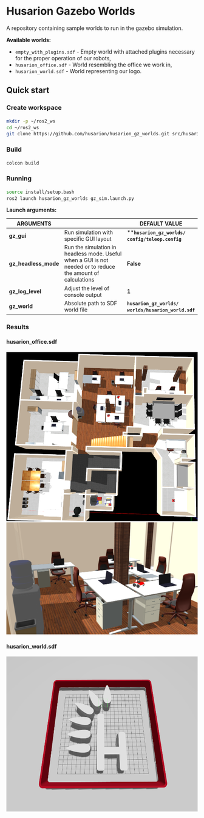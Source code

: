 # Husarion Gazebo Worlds

A repository containing sample worlds to run in the gazebo simulation.

**Available worlds:**

- `empty_with_plugins.sdf` - Empty world with attached plugins necessary for the proper operation of our robots,
- `husarion_office.sdf` - World resembling the office we work in,
- `husarion_world.sdf` - World representing our logo.

## Quick start

### Create workspace

```bash
mkdir -p ~/ros2_ws
cd ~/ros2_ws
git clone https://github.com/husarion/husarion_gz_worlds.git src/husarion_gz_worlds
```

### Build

```bash
colcon build
```

### Running

```bash
source install/setup.bash
ros2 launch husarion_gz_worlds gz_sim.launch.py
```

**Launch arguments:**

| ARGUMENTS            |                                                                                                              | DEFAULT VALUE                                              |
| -------------------- | ------------------------------------------------------------------------------------------------------------ | ---------------------------------------------------------- |
| **gz_gui**           | Run simulation with specific GUI layout                                                                      | ****`husarion_gz_worlds/`<br />`config/teleop.config`**     |
| **gz_headless_mode** | Run the simulation in headless mode. Useful when a GUI is not needed or to reduce the amount of calculations | **False**                                                  |
| **gz_log_level**     | Adjust the level of console output                                                                           | **1**                                                      |
| **gz_world**         | Absolute path to SDF world file                                                                              | **`husarion_gz_worlds/`<br />`worlds/husarion_world.sdf`** |

### Results

#### husarion_office.sdf

![img1](./images/husarion_office1.png)
![img2](./images/husarion_office2.png)

#### husarion_world.sdf

![img3](./images/husarion_world.png)
